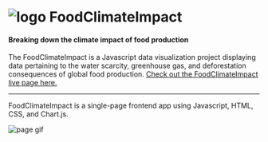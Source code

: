 # ![logo](https://github.com/brjohn/brjohn.github.io/blob/master/images/icons8-doughnut-chart-48.png) FoodClimateImpact

#### Breaking down the climate impact of food production


The FoodClimateImpact is a Javascript data visualization project displaying data pertaining to the water scarcity, greenhouse gas, and deforestation consequences of global food production.
[Check out the FoodClimateImpact live page here.](https://brjohn.github.io/)

___
FoodClimateImpact is a single-page frontend app using Javascript, HTML, CSS, and Chart.js.

![page gif](https://github.com/brjohn/brjohn.github.io/blob/master/images/Screen%20Recording%202021-04-13%20at%201.37.05%20PM.gif)

